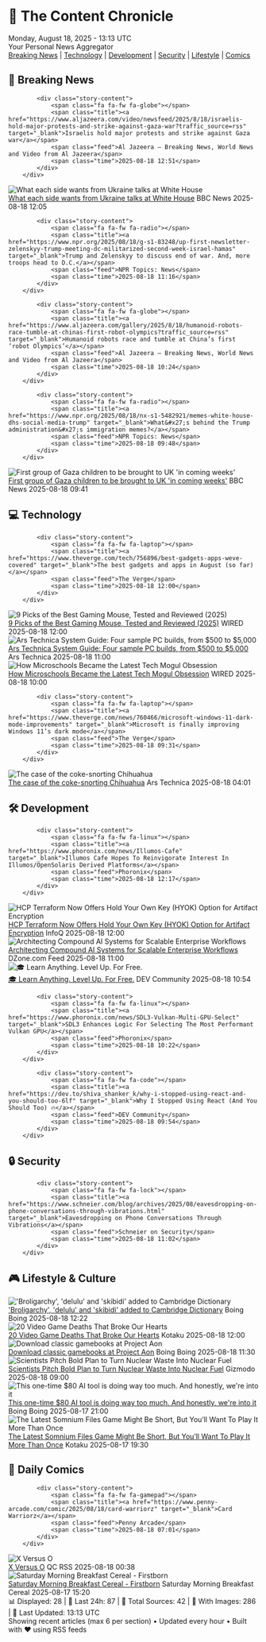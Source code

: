<!-- Processing 54 RSS feeds at 2025-08-18 13:12:49 UTC -->
<!-- Processing: Saturday Morning Breakfast Cereal -->
<!-- Processing: Cyanide & Happiness -->
<!-- Processing: Questionable Content -->
<!-- Processing: Girl Genius -->
<!-- Processing: Dinosaur Comics -->
<!-- Processing: BBC World News -->
<!-- Processing: Al Jazeera Breaking News -->
<!-- Processing: NPR News -->
<!-- Processing: CBC News -->
<!-- Error processing https://rss.cbc.ca/lineup/topstories.xml: The read operation timed out -->
<!-- Processing: Reuters Top News -->
<!-- Processing: ABC News Breaking -->
<!-- Processing: Guardian World News -->
<!-- Processing: Sky News World -->
<!-- Processing: O'Reilly Radar -->
<!-- Processing: WIRED -->
<!-- Processing: Slashdot -->
<!-- Processing: Hacker News -->
<!-- Processing: Phoronix Linux News -->
<!-- Processing: It's FOSS -->
<!-- Processing: Linux.com -->
<!-- Processing: GitLab Blog -->
<!-- Processing: InfoQ -->
<!-- Processing: Kotaku -->
<!-- Processing: Boing Boing -->
<!-- Generated 9 new posts out of 24 feeds processed -->
<div class="newspaper-header">
    <h1 class="newspaper-title">📰 The Content Chronicle</h1>
    <div class="newspaper-date">Monday, August 18, 2025 - 13:13 UTC</div>
    <div class="newspaper-subtitle">Your Personal News Aggregator</div>
</div>

<div class="newspaper-nav">
    <a href="#breaking">Breaking News</a> |
    <a href="#tech">Technology</a> |
    <a href="#dev">Development</a> |
    <a href="#security">Security</a> |
    <a href="#lifestyle">Lifestyle</a> |
    <a href="#webcomics">Comics</a>
</div>

<div class="news-section breaking-news" id="breaking">
<h2 class="section-header">🚨 Breaking News</h2>
<div class="stories-container">
<div class="story">
            
            <div class="story-content">
                <span class="fa fa-fw fa-globe"></span>
                <span class="title"><a href="https://www.aljazeera.com/video/newsfeed/2025/8/18/israelis-hold-major-protests-and-strike-against-gaza-war?traffic_source=rss" target="_blank">Israelis hold major protests and strike against Gaza war</a></span>
                <span class="feed">Al Jazeera – Breaking News, World News and Video from Al Jazeera</span>
                <span class="time">2025-08-18 12:51</span>
            </div>
        </div>
<div class="story">
            <img src="https://ichef.bbci.co.uk/ace/standard/240/cpsprodpb/1f63/live/58e388b0-7c2b-11f0-83cc-c5da98c419b8.jpg" alt="What each side wants from Ukraine talks at White House" class="story-image" loading="lazy" onerror="this.style.display='none'">
            <div class="story-content">
                <span class="fa fa-fw fa-earth-americas"></span>
                <span class="title"><a href="https://www.bbc.com/news/articles/cy4dq2yve5lo?at_medium=RSS&at_campaign=rss" target="_blank">What each side wants from Ukraine talks at White House</a></span>
                <span class="feed">BBC News</span>
                <span class="time">2025-08-18 12:05</span>
            </div>
        </div>
<div class="story">
            
            <div class="story-content">
                <span class="fa fa-fw fa-radio"></span>
                <span class="title"><a href="https://www.npr.org/2025/08/18/g-s1-83248/up-first-newsletter-zelenskyy-trump-meeting-dc-militarized-second-week-israel-hamas" target="_blank">Trump and Zelenskyy to discuss end of war. And, more troops head to D.C.</a></span>
                <span class="feed">NPR Topics: News</span>
                <span class="time">2025-08-18 11:16</span>
            </div>
        </div>
<div class="story">
            
            <div class="story-content">
                <span class="fa fa-fw fa-globe"></span>
                <span class="title"><a href="https://www.aljazeera.com/gallery/2025/8/18/humanoid-robots-race-tumble-at-chinas-first-robot-olympics?traffic_source=rss" target="_blank">Humanoid robots race and tumble at China’s first ‘robot Olympics’</a></span>
                <span class="feed">Al Jazeera – Breaking News, World News and Video from Al Jazeera</span>
                <span class="time">2025-08-18 10:24</span>
            </div>
        </div>
<div class="story">
            
            <div class="story-content">
                <span class="fa fa-fw fa-radio"></span>
                <span class="title"><a href="https://www.npr.org/2025/08/18/nx-s1-5482921/memes-white-house-dhs-social-media-trump" target="_blank">What&#x27;s behind the Trump administration&#x27;s immigration memes?</a></span>
                <span class="feed">NPR Topics: News</span>
                <span class="time">2025-08-18 09:48</span>
            </div>
        </div>
<div class="story">
            <img src="https://ichef.bbci.co.uk/ace/standard/240/cpsprodpb/82cd/live/c8817a60-7bae-11f0-93b3-5f3a21ad328e.jpg" alt="First group of Gaza children to be brought to UK &#x27;in coming weeks&#x27;" class="story-image" loading="lazy" onerror="this.style.display='none'">
            <div class="story-content">
                <span class="fa fa-fw fa-flag"></span>
                <span class="title"><a href="https://www.bbc.com/news/articles/c30z17376ego?at_medium=RSS&at_campaign=rss" target="_blank">First group of Gaza children to be brought to UK &#x27;in coming weeks&#x27;</a></span>
                <span class="feed">BBC News</span>
                <span class="time">2025-08-18 09:41</span>
            </div>
        </div>
</div>
</div>
<div class="news-section tech-news" id="tech">
<h2 class="section-header">💻 Technology</h2>
<div class="stories-container">
<div class="story">
            
            <div class="story-content">
                <span class="fa fa-fw fa-laptop"></span>
                <span class="title"><a href="https://www.theverge.com/tech/756896/best-gadgets-apps-weve-covered" target="_blank">The best gadgets and apps in August (so far)</a></span>
                <span class="feed">The Verge</span>
                <span class="time">2025-08-18 12:00</span>
            </div>
        </div>
<div class="story">
            <img src="https://media.wired.com/photos/68a02b2f0f0d8eb47079908b/master/pass/The%20Best%20Gaming%20Mouse.png" alt="9 Picks of the Best Gaming Mouse, Tested and Reviewed (2025)" class="story-image" loading="lazy" onerror="this.style.display='none'">
            <div class="story-content">
                <span class="fa fa-fw fa-bolt"></span>
                <span class="title"><a href="https://www.wired.com/gallery/best-gaming-mouse/" target="_blank">9 Picks of the Best Gaming Mouse, Tested and Reviewed (2025)</a></span>
                <span class="feed">WIRED</span>
                <span class="time">2025-08-18 12:00</span>
            </div>
        </div>
<div class="story">
            <img src="https://cdn.arstechnica.net/wp-content/uploads/2025/08/IMG_2568-500x500.jpeg" alt="Ars Technica System Guide: Four sample PC builds, from $500 to $5,000" class="story-image" loading="lazy" onerror="this.style.display='none'">
            <div class="story-content">
                <span class="fa fa-fw fa-cog"></span>
                <span class="title"><a href="https://arstechnica.com/gadgets/2025/08/ars-technica-system-guide-back-to-pc-building-for-back-to-school/" target="_blank">Ars Technica System Guide: Four sample PC builds, from $500 to $5,000</a></span>
                <span class="feed">Ars Technica</span>
                <span class="time">2025-08-18 11:00</span>
            </div>
        </div>
<div class="story">
            <img src="https://media.wired.com/photos/689e05bcde0d76dc4b8994bf/master/pass/Tech_Mogul%20(1).jpg" alt="How Microschools Became the Latest Tech Mogul Obsession" class="story-image" loading="lazy" onerror="this.style.display='none'">
            <div class="story-content">
                <span class="fa fa-fw fa-bolt"></span>
                <span class="title"><a href="https://www.wired.com/story/silicon-valley-tech-moguls-microschools/" target="_blank">How Microschools Became the Latest Tech Mogul Obsession</a></span>
                <span class="feed">WIRED</span>
                <span class="time">2025-08-18 10:00</span>
            </div>
        </div>
<div class="story">
            
            <div class="story-content">
                <span class="fa fa-fw fa-laptop"></span>
                <span class="title"><a href="https://www.theverge.com/news/760466/microsoft-windows-11-dark-mode-improvements" target="_blank">Microsoft is finally improving Windows 11’s dark mode</a></span>
                <span class="feed">The Verge</span>
                <span class="time">2025-08-18 09:31</span>
            </div>
        </div>
<div class="story">
            <img src="https://cdn.arstechnica.net/wp-content/uploads/2025/08/doggy1-500x500.jpg" alt="The case of the coke-snorting Chihuahua" class="story-image" loading="lazy" onerror="this.style.display='none'">
            <div class="story-content">
                <span class="fa fa-fw fa-cog"></span>
                <span class="title"><a href="https://arstechnica.com/science/2025/08/the-case-of-the-coke-snorting-chihauhua/" target="_blank">The case of the coke-snorting Chihuahua</a></span>
                <span class="feed">Ars Technica</span>
                <span class="time">2025-08-18 04:01</span>
            </div>
        </div>
</div>
</div>
<div class="news-section dev-news" id="dev">
<h2 class="section-header">🛠️ Development</h2>
<div class="stories-container">
<div class="story">
            
            <div class="story-content">
                <span class="fa fa-fw fa-linux"></span>
                <span class="title"><a href="https://www.phoronix.com/news/Illumos-Cafe" target="_blank">Illumos Cafe Hopes To Reinvigorate Interest In Illumos/OpenSolaris Derived Platforms</a></span>
                <span class="feed">Phoronix</span>
                <span class="time">2025-08-18 12:17</span>
            </div>
        </div>
<div class="story">
            <img src="https://res.infoq.com/news/2025/08/hcp-terraform-hyok/en/headerimage/generatedHeaderImage-1755434073396.jpg" alt="HCP Terraform Now Offers Hold Your Own Key (HYOK) Option for Artifact Encryption" class="story-image" loading="lazy" onerror="this.style.display='none'">
            <div class="story-content">
                <span class="fa fa-fw fa-info-circle"></span>
                <span class="title"><a href="https://www.infoq.com/news/2025/08/hcp-terraform-hyok/?utm_campaign=infoq_content&utm_source=infoq&utm_medium=feed&utm_term=global" target="_blank">HCP Terraform Now Offers Hold Your Own Key (HYOK) Option for Artifact Encryption</a></span>
                <span class="feed">InfoQ</span>
                <span class="time">2025-08-18 12:00</span>
            </div>
        </div>
<div class="story">
            <img src="https://dz2cdn1.dzone.com/thumbnail?fid=18562761&w=600" alt="Architecting Compound AI Systems for Scalable Enterprise Workflows" class="story-image" loading="lazy" onerror="this.style.display='none'">
            <div class="story-content">
                <span class="fa fa-fw fa-newspaper"></span>
                <span class="title"><a href="https://dzone.com/articles/compound-ai-systems-scalable-enterprise-workflows" target="_blank">Architecting Compound AI Systems for Scalable Enterprise Workflows</a></span>
                <span class="feed">DZone.com Feed</span>
                <span class="time">2025-08-18 11:00</span>
            </div>
        </div>
<div class="story">
            <img src="https://media2.dev.to/dynamic/image/width=800%2Cheight=%2Cfit=scale-down%2Cgravity=auto%2Cformat=auto/https%3A%2F%2Fdev-to-uploads.s3.amazonaws.com%2Fuploads%2Farticles%2Fsgs09pong1q1fd8wg093.png" alt="🎓 Learn Anything. Level Up. For Free." class="story-image" loading="lazy" onerror="this.style.display='none'">
            <div class="story-content">
                <span class="fa fa-fw fa-code"></span>
                <span class="title"><a href="https://dev.to/ml318097/learn-anything-level-up-for-free-4062" target="_blank">🎓 Learn Anything. Level Up. For Free.</a></span>
                <span class="feed">DEV Community</span>
                <span class="time">2025-08-18 10:54</span>
            </div>
        </div>
<div class="story">
            
            <div class="story-content">
                <span class="fa fa-fw fa-linux"></span>
                <span class="title"><a href="https://www.phoronix.com/news/SDL3-Vulkan-Multi-GPU-Select" target="_blank">SDL3 Enhances Logic For Selecting The Most Performant Vulkan GPU</a></span>
                <span class="feed">Phoronix</span>
                <span class="time">2025-08-18 10:22</span>
            </div>
        </div>
<div class="story">
            
            <div class="story-content">
                <span class="fa fa-fw fa-code"></span>
                <span class="title"><a href="https://dev.to/shiva_shanker_k/why-i-stopped-using-react-and-you-should-too-6lf" target="_blank">Why I Stopped Using React (And You Should Too) 🔥</a></span>
                <span class="feed">DEV Community</span>
                <span class="time">2025-08-18 09:54</span>
            </div>
        </div>
</div>
</div>
<div class="news-section security-news" id="security">
<h2 class="section-header">🔒 Security</h2>
<div class="stories-container">
<div class="story">
            
            <div class="story-content">
                <span class="fa fa-fw fa-lock"></span>
                <span class="title"><a href="https://www.schneier.com/blog/archives/2025/08/eavesdropping-on-phone-conversations-through-vibrations.html" target="_blank">Eavesdropping on Phone Conversations Through Vibrations</a></span>
                <span class="feed">Schneier on Security</span>
                <span class="time">2025-08-18 11:02</span>
            </div>
        </div>
</div>
</div>
<div class="news-section lifestyle-news" id="lifestyle">
<h2 class="section-header">🎮 Lifestyle & Culture</h2>
<div class="stories-container">
<div class="story">
            <img src="https://i0.wp.com/boingboing.net/wp-content/uploads/2025/08/Casimiro-PT-Shutterstock.-No-use-without-permis.jpg?fit=1080%2C720&amp;quality=60&amp;ssl=1" alt="&#x27;Broligarchy&#x27;, &#x27;delulu&#x27; and &#x27;skibidi&#x27; added to Cambridge Dictionary" class="story-image" loading="lazy" onerror="this.style.display='none'">
            <div class="story-content">
                <span class="fa fa-fw fa-arrow-right"></span>
                <span class="title"><a href="https://boingboing.net/2025/08/18/broligarchy-delulu-and-skibidi-added-to-cambridge-dictionary.html" target="_blank">&#x27;Broligarchy&#x27;, &#x27;delulu&#x27; and &#x27;skibidi&#x27; added to Cambridge Dictionary</a></span>
                <span class="feed">Boing Boing</span>
                <span class="time">2025-08-18 12:22</span>
            </div>
        </div>
<div class="story">
            <img src="https://kotaku.com/app/uploads/2025/08/d2e7012139e56ed22d4aa2faa8a653ef.jpg" alt="20 Video Game Deaths That Broke Our Hearts" class="story-image" loading="lazy" onerror="this.style.display='none'">
            <div class="story-content">
                <span class="fa fa-fw fa-gamepad"></span>
                <span class="title"><a href="https://kotaku.com/best-video-game-death-scenes-final-fantasy-last-of-us-2000618093" target="_blank">20 Video Game Deaths That Broke Our Hearts</a></span>
                <span class="feed">Kotaku</span>
                <span class="time">2025-08-18 12:00</span>
            </div>
        </div>
<div class="story">
            <img src="https://i0.wp.com/boingboing.net/wp-content/uploads/2025/08/The-map-from-Lone-Wolfs-first-outing.jpg?fit=1080%2C836&amp;quality=60&amp;ssl=1" alt="Download classic gamebooks at Project Aon" class="story-image" loading="lazy" onerror="this.style.display='none'">
            <div class="story-content">
                <span class="fa fa-fw fa-arrow-right"></span>
                <span class="title"><a href="https://boingboing.net/2025/08/18/download-classic-gamebooks-at-project-aon.html" target="_blank">Download classic gamebooks at Project Aon</a></span>
                <span class="feed">Boing Boing</span>
                <span class="time">2025-08-18 11:30</span>
            </div>
        </div>
<div class="story">
            <img src="https://gizmodo.com/app/uploads/2025/08/idaho-national-laboratory-nuclear-waste-storage-DOE.jpg" alt="Scientists Pitch Bold Plan to Turn Nuclear Waste Into Nuclear Fuel" class="story-image" loading="lazy" onerror="this.style.display='none'">
            <div class="story-content">
                <span class="fa fa-fw fa-computer"></span>
                <span class="title"><a href="https://gizmodo.com/scientists-pitch-bold-plan-to-turn-nuclear-waste-into-nuclear-fuel-2000643875" target="_blank">Scientists Pitch Bold Plan to Turn Nuclear Waste Into Nuclear Fuel</a></span>
                <span class="feed">Gizmodo</span>
                <span class="time">2025-08-18 09:00</span>
            </div>
        </div>
<div class="story">
            <img src="https://i0.wp.com/boingboing.net/wp-content/uploads/2025/08/1min.AI-Advanced-Business-Plan-Lifetime-Subscription.jpg?fit=2250%2C1500&amp;quality=60&amp;ssl=1" alt="This one-time $80 AI tool is doing way too much. And honestly, we&#x27;re into it" class="story-image" loading="lazy" onerror="this.style.display='none'">
            <div class="story-content">
                <span class="fa fa-fw fa-arrow-right"></span>
                <span class="title"><a href="https://boingboing.net/2025/08/17/this-one-time-80-ai-tool-is-doing-way-too-much-and-honestly-were-into-it.html" target="_blank">This one-time $80 AI tool is doing way too much. And honestly, we&#x27;re into it</a></span>
                <span class="feed">Boing Boing</span>
                <span class="time">2025-08-17 21:00</span>
            </div>
        </div>
<div class="story">
            <img src="https://kotaku.com/app/uploads/2025/08/MAIN-13.jpg" alt="The Latest Somnium Files Game Might Be Short, But You’ll Want To Play It More Than Once" class="story-image" loading="lazy" onerror="this.style.display='none'">
            <div class="story-content">
                <span class="fa fa-fw fa-gamepad"></span>
                <span class="title"><a href="https://kotaku.com/no-sleep-for-kaname-date-ai-somnium-files-hltb-2000618122" target="_blank">The Latest Somnium Files Game Might Be Short, But You’ll Want To Play It More Than Once</a></span>
                <span class="feed">Kotaku</span>
                <span class="time">2025-08-17 19:30</span>
            </div>
        </div>
</div>
</div>
<div class="news-section webcomics-section" id="webcomics">
<h2 class="section-header">🎨 Daily Comics</h2>
<div class="stories-container">
<div class="story">
            
            <div class="story-content">
                <span class="fa fa-fw fa-gamepad"></span>
                <span class="title"><a href="https://www.penny-arcade.com/comic/2025/08/18/card-warriorz" target="_blank">Card Warriorz</a></span>
                <span class="feed">Penny Arcade</span>
                <span class="time">2025-08-18 07:01</span>
            </div>
        </div>
<div class="story">
            <img src="http://www.questionablecontent.net/comics/5637.png" alt="X Versus O" class="story-image" loading="lazy" onerror="this.style.display='none'">
            <div class="story-content">
                <span class="fa fa-fw fa-music"></span>
                <span class="title"><a href="http://questionablecontent.net/view.php?comic=5637" target="_blank">X Versus O</a></span>
                <span class="feed">QC RSS</span>
                <span class="time">2025-08-18 00:38</span>
            </div>
        </div>
<div class="story">
            <img src="https://www.smbc-comics.com/comics/1755141493-20250817.png" alt="Saturday Morning Breakfast Cereal - Firstborn" class="story-image" loading="lazy" onerror="this.style.display='none'">
            <div class="story-content">
                <span class="fa fa-fw fa-smile"></span>
                <span class="title"><a href="https://www.smbc-comics.com/comic/firstborn" target="_blank">Saturday Morning Breakfast Cereal - Firstborn</a></span>
                <span class="feed">Saturday Morning Breakfast Cereal</span>
                <span class="time">2025-08-17 15:20</span>
            </div>
        </div>
</div>
</div>

<div class="newspaper-footer">
    <div class="stats">
        📊 Displayed: 28 | 📅 Last 24h: 87 | 📡 Total Sources: 42 | 📸 With Images: 286 |
        🔄 Last Updated: 13:13 UTC
    </div>
    <div class="footer-note">
        Showing recent articles (max 6 per section) • Updated every hour • Built with ❤️ using RSS feeds
    </div>
</div>
